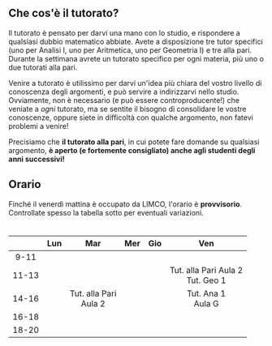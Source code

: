 
## Che cos'è il tutorato?

Il tutorato è pensato per darvi una mano con lo studio, e rispondere a qualsiasi dubbio matematico abbiate. Avete a disposizione tre tutor specifici (uno per Analisi I, uno per Aritmetica, uno per Geometria I) e tre alla pari. Durante la settimana avrete un tutorato specifico per ogni materia, più uno o due tutorati alla pari. 

Venire a tutorato è utilissimo per darvi un'idea più chiara del vostro livello di conoscenza degli argomenti, e può servire a indirizzarvi nello studio. Ovviamente, non è necessario (e può essere controproducente!) che veniate a _ogni_ tutorato, ma se sentite il bisogno di consolidare le vostre conoscenze, oppure siete in difficoltà con qualche argomento, non fatevi problemi a venire! 

Precisiamo che **il tutorato alla pari**, in cui potete fare domande su qualsiasi argomento, **è aperto (e fortemente consigliato) anche agli studenti degli anni successivi!**

## Orario

Finché il venerdì mattina è occupato da LIMCO, l'orario è **provvisorio**. Controllate spesso la tabella sotto per eventuali variazioni.

<div align="center" style="margin-top:1cm;">

|  | Lun | Mar | Mer | Gio | Ven |
|:---:|:---:|:---:|:---:|:---:|:---:|
|9-11| 	 |   |   |  |  |
|11-13|	 |   |   |  | Tut. alla Pari Aula 2<br> Tut. Geo 1|
|14-16|	 | Tut. alla Pari<br> Aula 2  |   |  | Tut. Ana 1<br> Aula G |
|16-18|	 |   |   |  |  | 
|18-20|  |   |   |  |  | 

</div>
